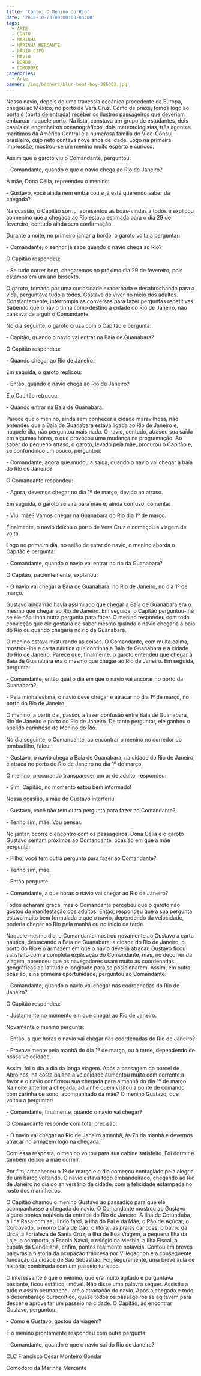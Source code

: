 ```yaml
---
title: 'Conto: O Menino do Rio'
date: '2018-10-23T09:00:00-03:00'
tags:
  - ARTE
  - CONTO
  - MARINHA
  - MARINHA MERCANTE
  - RÁDIO CIPÓ
  - NAVIO
  - BORDO
  - COMODORO
categories:
  - Arte
banner: /img/banners/blur-boat-boy-386003.jpg
---
```

Nosso navio, depois de uma travessia oceânica procedente da Europa, chegou ao México, no porto de Vera Cruz. Como de praxe, fomos logo ao portaló (porta de entrada) receber os ilustres passageiros que deveriam embarcar naquele porto. Na lista, constava um grupo de estudantes, dois casais de engenheiros oceanográficos, dois meteorologistas, três agentes marítimos da América Central e a numerosa família do Vice-Cônsul brasileiro, cujo neto contava nove anos de idade. Logo na primeira impressão, mostrou-se um menino muito esperto e curioso.

Assim que o garoto viu o Comandante, perguntou:

\- Comandante, quando é que o navio chega ao Rio de Janeiro?

A mãe, Dona Célia, repreendeu o menino:

\- Gustavo, você ainda nem embarcou e já está querendo saber da chegada?

Na ocasião, o Capitão sorriu, apresentou as boas-vindas a todos e explicou ao menino que a chegada ao Rio estava estimada para o dia 29 de fevereiro, contudo ainda sem confirmação.

Durante a noite, no primeiro jantar a bordo, o garoto volta a perguntar:

\- Comandante, o senhor já sabe quando o navio chega ao Rio? 

O Capitão respondeu:

\- Se tudo correr bem, chegaremos no próximo dia 29 de fevereiro, pois estamos em um ano bissexto. 

 O garoto, tomado por uma curiosidade exacerbada e desabrochando para a vida, perguntava tudo a todos. Gostava de viver no meio dos adultos. Constantemente, interrompia as conversas para fazer perguntas repetitivas. Sabendo que o navio tinha como destino a cidade do Rio de Janeiro, não cansava de arguir o Comandante.

No dia seguinte, o garoto cruza com o Capitão e pergunta: 

\- Capitão, quando o navio vai entrar na Baía de Guanabara? 

O Capitão respondeu:

\- Quando chegar ao Rio de Janeiro. 

Em seguida, o garoto replicou:

\- Então, quando o navio chega ao Rio de Janeiro?

E o Capitão retrucou: 

\- Quando entrar na Baía de Guanabara.

Parece que o menino, ainda sem conhecer a cidade maravilhosa, não entendeu que a Baía de Guanabara estava ligada ao Rio de Janeiro e, naquele dia, não perguntou mais nada. O navio, contudo, atrasou sua saída em algumas horas, o que provocou uma mudança na programação. Ao saber do pequeno atraso, o garoto, levado pela mãe, procurou o Capitão e, se confundindo um pouco, perguntou:   

\- Comandante, agora que mudou a saída, quando o navio vai chegar à baía do Rio de Janeiro?

O Comandante respondeu:

\- Agora, devemos chegar no dia 1º de março, devido ao atraso.   

Em seguida, o garoto se vira para mãe e, ainda confuso, comenta: 

\- Viu, mãe? Vamos chegar na Guanabara do Rio dia 1º de março. 

Finalmente, o navio deixou o porto de Vera Cruz e começou a viagem de volta. 

Logo no primeiro dia, no salão de estar do navio, o menino aborda o Capitão e pergunta:

\- Comandante, quando o navio vai entrar no rio da Guanabara?

O Capitão, pacientemente, explanou:

\- O navio vai chegar à Baía de Guanabara, no Rio de Janeiro, no dia 1º de março. 

Gustavo ainda não havia assimilado que chegar à Baía de Guanabara era o mesmo que chegar ao Rio de Janeiro. Em seguida, o Capitão perguntou-lhe se ele não tinha outra pergunta para fazer. O menino respondeu com toda convicção que ele gostaria de saber mesmo quando o navio chegaria à baía do Rio ou quando chegaria no rio da Guanabara.  

O menino estava misturando as coisas. O Comandante, com muita calma, mostrou-lhe a carta náutica que continha a Baía de Guanabara e a cidade do Rio de Janeiro. Parece que, finalmente, o garoto entendeu que chegar à Baía de Guanabara era o mesmo que chegar ao Rio de Janeiro. Em seguida, pergunta:   

\- Comandante, então qual o dia em que o navio vai ancorar no porto da Guanabara?

\- Pela minha estima, o navio deve chegar e atracar no dia 1º de março, no porto do Rio de Janeiro.

O menino, a partir daí, passou a fazer confusão entre Baía de Guanabara, Rio de Janeiro e porto do Rio de Janeiro. De tanto perguntar, ele ganhou o apelido carinhoso de Menino do Rio.

No dia seguinte, o Comandante, ao encontrar o menino no corredor do tombadilho, falou:

\- Gustavo, o navio chega à Baía de Guanabara, na cidade do Rio de Janeiro, e atraca no porto do Rio de Janeiro no dia 1º de março. 

O menino, procurando transparecer um ar de adulto, respondeu:

\- Sim, Capitão, no momento estou bem informado!

Nessa ocasião, a mãe do Gustavo interferiu:

\- Gustavo, você não tem outra pergunta para fazer ao Comandante?

\- Tenho sim, mãe. Vou pensar.

No jantar, ocorre o encontro com os passageiros. Dona Célia e o garoto Gustavo sentam próximos ao Comandante, ocasião em que a mãe pergunta:

\- Filho, você tem outra pergunta para fazer ao Comandante?

\- Tenho sim, mãe. 

\- Então pergunte!

\- Comandante, a que horas o navio vai chegar ao Rio de Janeiro?

Todos acharam graça, mas o Comandante percebeu que o garoto não gostou da manifestação dos adultos. Então, respondeu que a sua pergunta estava muito bem formulada e que o navio, dependendo da velocidade, poderia chegar ao Rio pela manhã ou no início da tarde. 

Naquele mesmo dia, o Comandante mostrou novamente ao Gustavo a carta náutica, destacando a Baía de Guanabara, a cidade do Rio de Janeiro, o porto do Rio e o armazém em que o navio deveria atracar. Gustavo ficou satisfeito com a completa explicação do Comandante, mas, no decorrer da viagem, aprendeu que os navegadores usam muito as coordenadas geográficas de latitude e longitude para se posicionarem. Assim, em outra ocasião, e na primeira oportunidade, perguntou ao Comandante:  

\- Comandante, quando o navio vai chegar nas coordenadas do Rio de Janeiro? 

O Capitão respondeu:

\- Justamente no momento em que chegar ao Rio de Janeiro. 

Novamente o menino pergunta:

\- Então, a que horas o navio vai chegar nas coordenadas do Rio de Janeiro?

\- Provavelmente pela manhã do dia 1º de março, ou à tarde, dependendo de nossa velocidade.  

Assim, foi o dia a dia da longa viagem. Após a passagem do parcel de Abrolhos, na costa baiana,a velocidade aumentou muito com corrente a favor e o navio confirmou sua chegada para a manhã do dia 1º de março. Na noite anterior à chegada, adivinhe quem visitou a ponte de comando com carinha de sono, acompanhado da mãe? O menino Gustavo, que voltou a perguntar:   

\- Comandante, finalmente, quando o navio vai chegar?  

O Comandante responde com total precisão: 

\- O navio vai chegar ao Rio de Janeiro amanhã, às 7h da manhã e devemos atracar no armazém logo na chegada.

Com essa resposta, o menino voltou para sua cabine satisfeito. Foi dormir e também deixou a mãe dormir.

Por fim, amanheceu o 1º de março e o dia começou contagiado pela alegria de um barco voltando. O navio estava todo embandeirado, chegando ao Rio de Janeiro no dia do aniversário da cidade, com a felicidade estampada no rosto dos marinheiros. 

O Capitão chamou o menino Gustavo ao passadiço para que ele acompanhasse a chegada do navio. O Comandante mostrou ao Gustavo alguns pontos notáveis da entrada do Rio de Janeiro. A Ilha de Cotunduba, a Ilha Rasa com seu lindo farol, a Ilha do Pai e da Mãe, o Pão de Açúcar, o Corcovado, o morro Cara de Cão, o litoral, as praias cariocas, o bairro da Urca, a Fortaleza de Santa Cruz, a Ilha de Boa Viagem, a pequena Ilha da Laje, o aeroporto, a Escola Naval, o relógio da Mesbla, a Ilha Fiscal, a cúpula da Candelária, enfim, pontos realmente notáveis. Contou em breves palavras a história da ocupação francesa por Villegagnon e a consequente fundação da cidade de São Sebastião. Foi, seguramente, uma breve aula de história, combinada com um passeio turístico.    

O interessante é que o menino, que era muito agitado e perguntava bastante, ficou estático, imóvel. Não disse uma palavra sequer. Assistiu a tudo e assim permaneceu até a atracação do navio. Após a chegada e todo o desembaraço burocrático, quase todos os passageiros se agitavam para descer e aproveitar um passeio na cidade. O Capitão, ao encontrar Gustavo, perguntou:

\- Como é Gustavo, gostou da viagem? 

E o menino prontamente respondeu com outra pergunta: 

\- Comandante, quando é que o navio sai do Rio de Janeiro?

CLC Francisco Cesar Monteiro Gondar

Comodoro da Marinha Mercante
